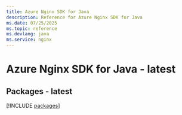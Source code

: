 ```yaml
---
title: Azure Nginx SDK for Java
description: Reference for Azure Nginx SDK for Java
ms.date: 07/25/2025
ms.topic: reference
ms.devlang: java
ms.service: nginx
---
```

# Azure Nginx SDK for Java - latest
## Packages - latest
[!INCLUDE [packages](nginx-index.md)]